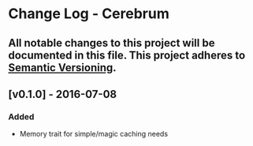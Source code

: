 # Change Log - Cerebrum
All notable changes to this project will be documented in this file.
This project adheres to [Semantic Versioning](http://semver.org/).
----

## [v0.1.0] - 2016-07-08
### Added
- Memory trait for simple/magic caching needs
